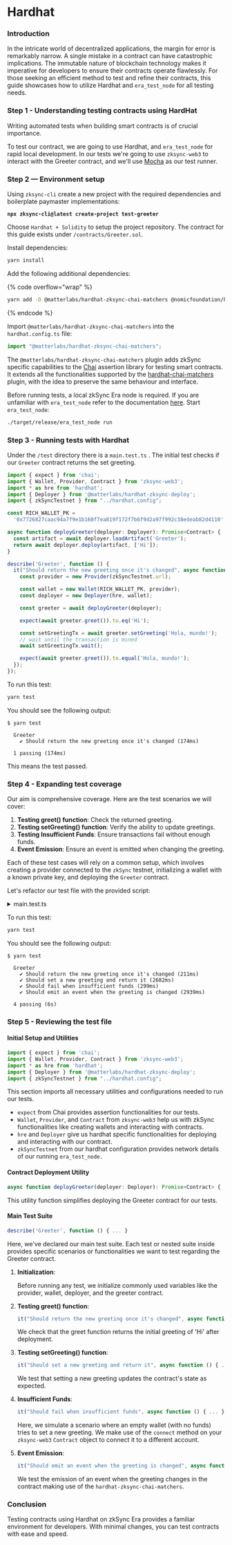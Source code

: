 # Hardhat

### Introduction&#x20;

In the intricate world of decentralized applications, the margin for error is remarkably narrow. A single mistake in a contract can have catastrophic implications. The immutable nature of blockchain technology makes it imperative for developers to ensure their contracts operate flawlessly. For those seeking an efficient method to test and refine their contracts, this guide showcases how to utilize Hardhat and `era_test_node` for all testing needs.

### Step 1 - Understanding testing contracts using HardHat

Writing automated tests when building smart contracts is of crucial importance.

To test our contract, we are going to use Hardhat, and `era_test_node` for rapid local development. In our tests we're going to use `zksync-web3` to interact with the Greeter contract, and we'll use [Mocha](https://mochajs.org/) as our test runner.

### Step 2 — Environment setup

Using `zksync-cli` create a new project with the required dependencies and boilerplate paymaster implementations:

<pre class="language-bash"><code class="lang-bash"><strong>npx zksync-cli@latest create-project test-greeter
</strong></code></pre>

Choose `Hardhat + Solidity` to setup the project repository. The contract for this guide exists under `/contracts/Greeter.sol`.

Install dependencies:&#x20;

```bash
yarn install
```

Add the following additional dependencies:&#x20;

{% code overflow="wrap" %}
```bash
yarn add -D @matterlabs/hardhat-zksync-chai-matchers @nomicfoundation/hardhat-chai-matchers @nomiclabs/hardhat-ethers
```
{% endcode %}

Import `@matterlabs/hardhat-zksync-chai-matchers` into the `hardhat.config.ts` file:

```typescript
import "@matterlabs/hardhat-zksync-chai-matchers";
```

The `@matterlabs/hardhat-zksync-chai-matchers` plugin adds zkSync specific capabilities to the [Chai](https://www.chaijs.com/) assertion library for testing smart contracts. It extends all the functionalities supported by the [hardhat-chai-matchers](https://hardhat.org/hardhat-chai-matchers/docs/overview) plugin, with the idea to preserve the same behaviour and interface.

Before running tests, a local zkSync Era node is required. If you are unfamiliar with `era_test_node` refer to the documentation [here](era-test-node/). Start `era_test_node`:

```bash
./target/release/era_test_node run
```

### Step 3 - Running tests with Hardhat <a href="#writing-tests" id="writing-tests"></a>

Under the `/test` directory there is a `main.test.ts` . The initial test checks if our `Greeter` contract returns the set greeting.&#x20;

```typescript
import { expect } from 'chai';
import { Wallet, Provider, Contract } from 'zksync-web3';
import * as hre from 'hardhat';
import { Deployer } from '@matterlabs/hardhat-zksync-deploy';
import { zkSyncTestnet } from "../hardhat.config";

const RICH_WALLET_PK =
  '0x7726827caac94a7f9e1b160f7ea819f172f7b6f9d2a97f992c38edeab82d4110';

async function deployGreeter(deployer: Deployer): Promise<Contract> {
  const artifact = await deployer.loadArtifact('Greeter');
  return await deployer.deploy(artifact, ['Hi']);
}

describe('Greeter', function () {
  it("Should return the new greeting once it's changed", async function () {
    const provider = new Provider(zkSyncTestnet.url);

    const wallet = new Wallet(RICH_WALLET_PK, provider);
    const deployer = new Deployer(hre, wallet);

    const greeter = await deployGreeter(deployer);

    expect(await greeter.greet()).to.eq('Hi');

    const setGreetingTx = await greeter.setGreeting('Hola, mundo!');
    // wait until the transaction is mined
    await setGreetingTx.wait();

    expect(await greeter.greet()).to.equal('Hola, mundo!');
  });
});
```

To run this test:

```bash
yarn test
```

You should see the following output:

```
$ yarn test

  Greeter
    ✔ Should return the new greeting once it's changed (174ms)

  1 passing (174ms)
```

This means the test passed.&#x20;

### Step 4 - Expanding test coverage

Our aim is comprehensive coverage. Here are the test scenarios we will cover:

1. **Testing greet() function**: Check the returned greeting.
2. **Testing setGreeting() function**: Verify the ability to update greetings.
3. **Testing Insufficient Funds**: Ensure transactions fail without enough funds.
4. **Event Emission**: Ensure an event is emitted when changing the greeting.

Each of these test cases will rely on a common setup, which involves creating a provider connected to the `zkSync` testnet, initializing a wallet with a known private key, and deploying the `Greeter` contract.

Let's refactor our test file with the provided script:

<details>

<summary>main.test.ts</summary>

```typescript
import { expect } from 'chai';
import { Wallet, Provider, Contract } from 'zksync-web3';
import * as hre from 'hardhat';
import { Deployer } from '@matterlabs/hardhat-zksync-deploy';
import { zkSyncTestnet } from "../hardhat.config";

const RICH_WALLET_PK =
  '0x7726827caac94a7f9e1b160f7ea819f172f7b6f9d2a97f992c38edeab82d4110';

// Deploy the Greeter contract
async function deployGreeter(deployer: Deployer): Promise<Contract> {
  // Load the Greeter contract artifact
  const artifact = await deployer.loadArtifact('Greeter');
  // Deploy the contract with an initial greeting
  return await deployer.deploy(artifact, ['Hi']);
}

describe('Greeter', function () {
  let greeter;
  let wallet;
  let deployer;

  // Initialize commonly used variables before running the tests
  before(async function () {
    // Create a provider connected to the zkSync testnet
    const provider = new Provider(zkSyncTestnet.url);

    // Create a wallet instance using the rich wallet's private key
    wallet = new Wallet(RICH_WALLET_PK, provider);
    // Create a deployer instance for contract deployments
    deployer = new Deployer(hre, wallet);
    // Deploy the Greeter contract
    greeter = await deployGreeter(deployer);
  });

  // Test the greet() function
  it("Should return the new greeting once it's changed", async function () {
    // Ensure the greet function returns the initial greeting after deployment
    expect(await greeter.greet()).to.eq('Hi');
  });

  // Test the setGreeting() function
  it("Should set a new greeting and return it", async function () {
    // Set a new greeting
    const setGreetingTx = await greeter.setGreeting('Hola, mundo!');
    // Wait for the transaction to be confirmed
    await setGreetingTx.wait();

    // Ensure the greet function returns the newly set greeting
    expect(await greeter.greet()).to.equal('Hola, mundo!');
  });

  // Test for lack of funds (or other tx failures)
  it("Should fail when insufficient funds", async function () {
    // Create an empty wallet with no funds
    const userWallet = Wallet.createRandom();
    // Connect the empty wallet to the greeter contract and attempt to set a new greeting
    try {
        await greeter.connect(userWallet).setGreeting("fail");
        // The following line should not be reached if the transaction fails
        expect(true).to.equal(false);
    } catch (e) {
        // Expect an error to be thrown for the transaction
        expect(e).to.exist;
    }
  });

  // Test event emission
  it("Should emit an event when the greeting is changed", async function () {
    const newGreeting = 'Bonjour, monde!';
    // Use the provided .emit method to test event emissions
    await expect(greeter.setGreeting(newGreeting))
      .to.emit(greeter, 'GreetingChanged')
      .withArgs(newGreeting);
  });
});

```

</details>

To run this test:

```bash
yarn test
```

You should see the following output:

```
$ yarn test

  Greeter
    ✔ Should return the new greeting once it's changed (211ms)
    ✔ Should set a new greeting and return it (2682ms)
    ✔ Should fail when insufficient funds (299ms)
    ✔ Should emit an event when the greeting is changed (2939ms)

  4 passing (6s)
```

### Step 5 - Reviewing the test file

#### Initial Setup and Utilities

```typescript
import { expect } from 'chai';
import { Wallet, Provider, Contract } from 'zksync-web3';
import * as hre from 'hardhat';
import { Deployer } from '@matterlabs/hardhat-zksync-deploy';
import { zkSyncTestnet } from "../hardhat.config";
```

This section imports all necessary utilities and configurations needed to run our tests.

* `expect` from Chai provides assertion functionalities for our tests.
* `Wallet`, `Provider`, and `Contract` from `zksync-web3` help us with zkSync functionalities like creating wallets and interacting with contracts.
* `hre` and `Deployer` give us hardhat specific functionalities for deploying and interacting with our contract.
* `zkSyncTestnet` from our hardhat configuration provides network details of our running `era_test_node.`

#### Contract Deployment Utility

```javascript
async function deployGreeter(deployer: Deployer): Promise<Contract> { ... }
```

This utility function simplifies deploying the Greeter contract for our tests.

#### Main Test Suite

```javascript
describe('Greeter', function () { ... }
```

Here, we've declared our main test suite. Each test or nested suite inside provides specific scenarios or functionalities we want to test regarding the Greeter contract.

1.  **Initialization**:

    Before running any test, we initialize commonly used variables like the provider, wallet, deployer, and the greeter contract.
2.  **Testing greet() function**:

    ```javascript
    it("Should return the new greeting once it's changed", async function () { ... });
    ```

    We check that the greet function returns the initial greeting of 'Hi' after deployment.
3.  **Testing setGreeting() function**:

    ```javascript
    it("Should set a new greeting and return it", async function () { ... });
    ```

    We test that setting a new greeting updates the contract's state as expected.
4.  **Insufficient Funds**:

    ```javascript
    it("Should fail when insufficient funds", async function () { ... });
    ```

    Here, we simulate a scenario where an empty wallet (with no funds) tries to set a new greeting. We make use of the `connect` method on your `zksync-web3` `Contract` object to connect it to a different account.
5.  **Event Emission**:

    ```javascript
    it("Should emit an event when the greeting is changed", async function () { ... });
    ```

    We test the emission of an event when the greeting changes in the contract making use of the `hardhat-zksync-chai-matchers`.&#x20;

### Conclusion

Testing contracts using Hardhat on zkSync Era provides a familiar environment for developers. With minimal changes, you can test contracts with ease and speed.
